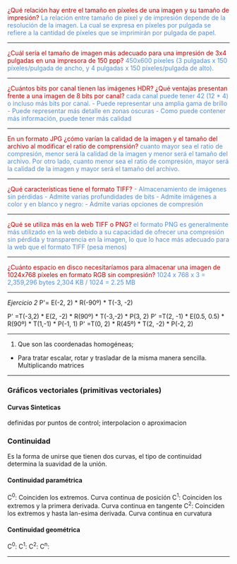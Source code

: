 <font color="#c00000">¿Qué relación hay entre el tamaño en píxeles de una imagen y su tamaño de impresión? </font>
<font color="#548dd4">La relación entre tamaño de pixel y de impresión depende de la resolución de la imagen. La cual se expresa en píxeles por pulgada se refiere a la cantidad de píxeles que se imprimirán por pulgada de papel.</font>

---
<font color="#c00000">¿Cuál sería el tamaño de imagen más adecuado para una impresión de 3x4 pulgadas en una impresora de 150 ppp?</font>
<font color="#548dd4">450x600 píxeles (3 pulgadas x 150 píxeles/pulgada de ancho, y 4 pulgadas x 150 píxeles/pulgada de alto).</font>

---
<font color="#c00000">¿Cuántos bits por canal tienen las imágenes HDR? ¿Qué ventajas presentan frente a una imagen de 8 bits por canal?</font>
<font color="#548dd4">cada canal puede tener 42 (12 * 4) o incluso más bits por canal.</font>
<font color="#548dd4">- Puede representar una amplia gama de brillo</font>
<font color="#548dd4">- Puede representar más detalle en zonas oscuras</font>
<font color="#548dd4">- Como puede contener más información, puede tener más calidad</font>

---
<font color="#c00000">En un formato JPG ¿cómo varían la calidad de la imagen y el tamaño del archivo al modificar el ratio de comprensión?</font>
<font color="#548dd4">cuanto mayor sea el ratio de compresión, menor será la calidad de la imagen y menor será el tamaño del archivo. Por otro lado, cuanto menor sea el ratio de compresión, mayor será la calidad de la imagen y mayor será el tamaño del archivo.</font>

---
<font color="#c00000">¿Qué características tiene el formato TIFF?</font>
<font color="#548dd4">- Almacenamiento de imágenes sin pérdidas</font>
<font color="#548dd4">- Admite varias profundidades de bits</font>
<font color="#548dd4">- Admite imágenes a color y en blanco y negro:</font>
<font color="#548dd4">- Admite varias opciones de compresión</font>

---
<font color="#c00000">¿Qué se utiliza más en la web TIFF o PNG?</font>
<font color="#548dd4">el formato PNG es generalmente más utilizado en la web debido a su capacidad de ofrecer una compresión sin pérdida y transparencia en la imagen, lo que lo hace más adecuado para la web que el formato TIFF (pesa menos)</font>

---
<font color="#c00000">¿Cuánto espacio en disco necesitaríamos para almacenar una imagen de 1024x768 píxeles en formato RGB sin compresión?</font>
<font color="#548dd4">1024 x 768 x 3 = 2,359,296 bytes</font>
<font color="#548dd4">2,304 KB / 1024 = 2.25 MB</font>

---
_Ejercicio 2_
P'= E(-2, 2) * R(-90º) * T(-3, -2)

P' =T(-3,2) * E(2, -2) * R(90º) * T(-3,-2) * P(3, 2)
P' =T(2, -1) * E(0.5, 0.5) * R(90º) * T(1,-1) * P(-1, 1)
P' =T(0, 2) * R(45º) * T(2, -2) * P(-2, 2)

---
1. Que son las coordenadas homogéneas;
- Para tratar escalar, rotar y trasladar de la misma manera sencilla. Multiplicando matrices
---
### Gráficos vectoriales (primitivas vectoriales)
#### Curvas Sinteticas
definidas por puntos de control; interpolacion o aproximacion

### Continuidad
Es la forma de unirse que tienen dos curvas, el tipo de continuidad determina la suavidad de la unión.
#### Continuidad paramétrica
C<sup>0</sup>: Coinciden los extremos. Curva continua de posición
C<sup>1</sup>: Coinciden los extremos y la primera derivada. Curva continua en tangente
C<sup>2</sup>: Coinciden los extremos y hasta lan-esima derivada. Curva continua en curvatura
#### Continuidad geométrica
C<sup>0</sup>:
C<sup>1</sup>:
C<sup>2</sup>:
C<sup>n</sup>:

---


